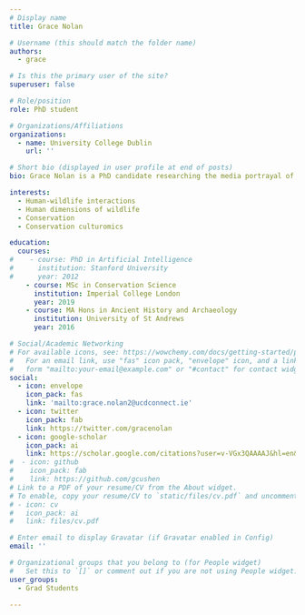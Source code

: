 ```yaml
---
# Display name
title: Grace Nolan

# Username (this should match the folder name)
authors:
  - grace

# Is this the primary user of the site?
superuser: false

# Role/position
role: PhD student

# Organizations/Affiliations
organizations:
  - name: University College Dublin
    url: ''

# Short bio (displayed in user profile at end of posts)
bio: Grace Nolan is a PhD candidate researching the media portrayal of human-wildlife conflict. Grace's work primarily investigates how public opinion towards 'problem-causing species' manifests in the media using both print and online data sources.

interests:
  - Human-wildlife interactions
  - Human dimensions of wildlife
  - Conservation
  - Conservation culturomics

education:
  courses:
#    - course: PhD in Artificial Intelligence
#      institution: Stanford University
#      year: 2012
    - course: MSc in Conservation Science
      institution: Imperial College London
      year: 2019
    - course: MA Hons in Ancient History and Archaeology
      institution: University of St Andrews
      year: 2016

# Social/Academic Networking
# For available icons, see: https://wowchemy.com/docs/getting-started/page-builder/#icons
#   For an email link, use "fas" icon pack, "envelope" icon, and a link in the
#   form "mailto:your-email@example.com" or "#contact" for contact widget.
social:
  - icon: envelope
    icon_pack: fas
    link: 'mailto:grace.nolan2@ucdconnect.ie'
  - icon: twitter
    icon_pack: fab
    link: https://twitter.com/gracenolan
  - icon: google-scholar
    icon_pack: ai
    link: https://scholar.google.com/citations?user=v-VGx3QAAAAJ&hl=en&authuser=1
#  - icon: github
#    icon_pack: fab
#    link: https://github.com/gcushen
# Link to a PDF of your resume/CV from the About widget.
# To enable, copy your resume/CV to `static/files/cv.pdf` and uncomment the lines below.
# - icon: cv
#   icon_pack: ai
#   link: files/cv.pdf

# Enter email to display Gravatar (if Gravatar enabled in Config)
email: ''

# Organizational groups that you belong to (for People widget)
#   Set this to `[]` or comment out if you are not using People widget.
user_groups:
  - Grad Students

---
```

